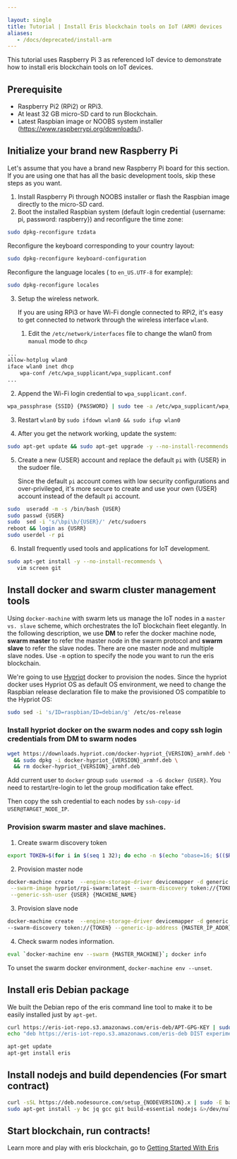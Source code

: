 ```yaml
---

layout: single
title: Tutorial | Install Eris blockchain tools on IoT (ARM) devices
aliases:
   - /docs/deprecated/install-arm
---
```


This tutorial uses Raspberry Pi 3 as referenced IoT device to demonstrate how to install eris blockchain tools on IoT devices.

## Prerequisite

* Raspberry Pi2 (RPi2) or RPi3.
* At least 32 GB micro-SD card to run Blockchain.
* Latest Raspbian image or NOOBS system installer (https://www.raspberrypi.org/downloads/).


## Initialize your brand new Raspberry Pi

Let's assume that you have a brand new Raspberry Pi board for this section. If you are using one that has all the basic development tools, skip these steps as you want.

1. Install Raspberry Pi through NOOBS installer or flash the Raspbian image directly to the micro-SD card.
2. Boot the installed Raspbian system (default login credential {username: pi, password: raspberry}) and reconfigure the time zone:

```bash
sudo dpkg-reconfigure tzdata
```

Reconfigure the keyboard corresponding to your country layout:

```bash
sudo dpkg-reconfigure keyboard-configuration
```

Reconfigure the language locales ( to `en_US.UTF-8` for example):

```bash
sudo dpkg-reconfigure locales
```

3. Setup the wireless network.

   If you are using RPi3 or have Wi-Fi dongle connected to RPi2, it's easy to get connected to network through the wireless interface `wlan0`.

   1. Edit the `/etc/network/interfaces` file to change the wlan0 from `manual` mode to `dhcp`

```bash
...
allow-hotplug wlan0
iface wlan0 inet dhcp
    wpa-conf /etc/wpa_supplicant/wpa_supplicant.conf
...
```

   2. Append the Wi-Fi login credential to `wpa_supplicant.conf`.

```bash
wpa_passphrase {SSID} {PASSWORD} | sudo tee -a /etc/wpa_supplicant/wpa_supplicant.conf
```

   3. Restart `wlan0` by `sudo ifdown wlan0 && sudo ifup wlan0`

4. After you get the network working, update the system:

```bash
sudo apt-get update && sudo apt-get upgrade -y --no-install-recommends
```

5. Create a new {USER} account and replace the default `pi` with {USER} in the sudoer file.

   Since the default `pi` account comes with low security configurations and over-privileged, it's more secure to create and use your own {USER} account instead of the default `pi` account.

```bash
sudo  useradd -m -s /bin/bash {USER}
sudo passwd {USER}
sudo  sed -i 's/\bpi\b/{USER}/' /etc/sudoers
reboot && login as {USRR}
sudo userdel -r pi
```

6. Install frequently used tools and applications for IoT development.

```bash
sudo apt-get install -y --no-install-recommends \
   vim screen git
```

## Install docker and swarm cluster management tools

Using `docker-machine` with swarm lets us manage the IoT nodes in a `master vs. slave` scheme, which orchestrates the IoT blockchain fleet elegantly. In the following description, we use **DM** to refer the docker machine node, **swarm master** to refer the master node in the swarm protocol and **swarm slave** to refer the slave nodes. There are one master node and multiple slave nodes. Use `-m` option to specify the node you want to run the eris blockchain.

We're going to use [Hypriot](http://blog.hypriot.com/downloads/) docker to provision the nodes. Since the hypriot docker uses Hypriot OS as default OS environment, we need to change the Raspbian release declaration file to make the provisioned OS compatible to the Hypriot OS:

```bash
sudo sed -i 's/ID=raspbian/ID=debian/g' /etc/os-release
```

### Install hypriot docker on the swarm nodes and copy ssh login credentials from DM to swarm nodes

```bash
wget https://downloads.hypriot.com/docker-hypriot_{VERSION}_armhf.deb \
  && sudo dpkg -i docker-hypriot_{VERSION}_armhf.deb \
  && rm docker-hypriot_{VERSION}_armhf.deb
```

Add current user to `docker` group `sudo usermod -a -G docker {USER}`. You need to restart/re-login to let the group modification take effect.

Then copy the ssh credential to each nodes by `ssh-copy-id USER@TARGET_NODE_IP`.

### Provision swarm master and slave machines.

1. Create swarm discovery token

```bash
export TOKEN=$(for i in $(seq 1 32); do echo -n $(echo "obase=16; $(($RANDOM % 16))" | bc); done; echo)
```

2. Provision master node

```bash
docker-machine create  --engine-storage-driver devicemapper -d generic --swarm --swarm-master \
 --swarm-image hypriot/rpi-swarm:latest --swarm-discovery token://{TOKEN} --generic-ip-address {MASTER_IP_ADDR} \
 --generic-ssh-user {USER} {MACHINE_NAME}
```

3. Provision slave node

```bash
docker-machine create  --engine-storage-driver devicemapper -d generic --swarm --swarm-image hypriot/rpi-swarm:latest \
--swarm-discovery token://{TOKEN} --generic-ip-address {MASTER_IP_ADDR} --generic-ssh-user {USER} {MACHINE_NAME}
```

4. Check swarm nodes information.

```bash
eval `docker-machine env --swarm {MASTER_MACHINE}`; docker info
```

To unset the swarm docker environment, `docker-machine env --unset`.


## Install eris Debian package

We built the Debian repo of the eris command line tool to make it to be easily installed just by `apt-get`.

```bash
curl https://eris-iot-repo.s3.amazonaws.com/eris-deb/APT-GPG-KEY | sudo apt-key add -
echo "deb https://eris-iot-repo.s3.amazonaws.com/eris-deb DIST experimental" | sudo tee /etc/apt/sources.list.d/eris.list

apt-get update
apt-get install eris
```

## Install nodejs and build dependencies (For smart contract)

```bash
curl -sSL https://deb.nodesource.com/setup_{NODEVERSION}.x | sudo -E bash - &>/dev/null
sudo apt-get install -y bc jq gcc git build-essential nodejs &>/dev/null
```

## Start blockchain, run contracts!

Learn more and play with eris blockchain, go to [Getting Started With Eris](/docs/getting-started)



